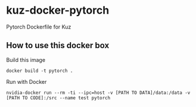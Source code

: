 # kuz-docker-pytorch
Pytorch Dockerfile for Kuz

## How to use this docker box
 
Build this image 
```
docker build -t pytorch .
```

Run with Docker 
```
nvidia-docker run --rm -ti --ipc=host -v [PATH TO DATA]/data:/data -v [PATH TO CODE]:/src --name test pytorch
```
